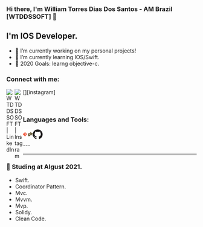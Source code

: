 ### Hi there, I'm William Torres Dias Dos Santos  - AM Brazil [WTDDSSOFT] 👋

## I'm  IOS Developer.

- 🔭 I’m currently working on my personal projects!
- 🌱 I’m currently learning IOS/Swift.
- 🥅 2020 Goals: learng objective-c.


### Connect with me:

[<img align="left" alt="WTDDSSOFT | LinkedIn" width="22px" src="https://cdn.jsdelivr.net/npm/simple-icons@v3/icons/linkedin.svg" />][linkedin]
[<img align="left" alt="WTDDSSOFT | Instagram" width="22px" src="https://cdn.jsdelivr.net/npm/simple-icons@v3/icons/instagram.svg" />][instagram]

<br />

### Languages and Tools:

<img align="left" alt="Git" width="26px" src="https://raw.githubusercontent.com/github/explore/80688e429a7d4ef2fca1e82350fe8e3517d3494d/topics/git/git.png" />
<img align="left" alt="GitHub" width="26px" src="https://raw.githubusercontent.com/github/explore/78df643247d429f6cc873026c0622819ad797942/topics/github/github.png" />

<br />
<br />
---

---
### 📕 Studing at Algust 2021. 
<!-- Satuday:START -->
  - Swift. 
  - Coordinator Pattern.
  - Mvc.
  - Mvvm.
  - Mvp.
  - Solidy.
  - Clean Code.
<!-- Satuday:END -->
 
[linkedin]: https://www.linkedin.com/in/william-torres-dias-dos-santos-b00604107/


